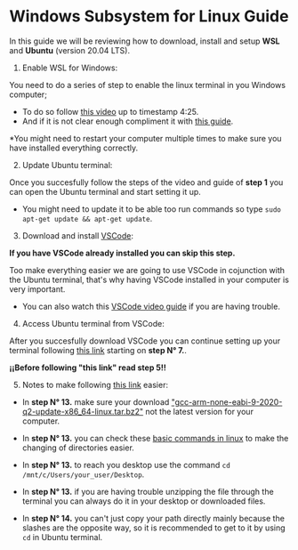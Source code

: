 # Windows Subsystem for Linux Guide

In this guide we will be reviewing how to download, install and setup
**WSL** and **Ubuntu** (version 20.04 LTS).

1. Enable WSL for Windows:

You need to do a series of step to enable the linux terminal in you Windows computer;

- To do so follow [this video](https://www.youtube.com/watch?v=n-J9438Mv-s) up to timestamp 4:25.
- And if it is not clear enough compliment it with [this guide](https://www.windowscentral.com/install-windows-subsystem-linux-windows-10).

*You might need to restart your computer multiple times to make sure you
have installed everything correctly.

2. Update Ubuntu terminal: 

Once you succesfully follow the steps of the video and guide of **step 1**
you can open the Ubuntu terminal and start setting it up.

- You might need to update it to be able too run commands so type
`sudo apt-get update && apt-get update`.

3. Download and install [VSCode](https://code.visualstudio.com/download):

**If you have VSCode already installed you can skip this step.**

Too make everything easier we are going to use VSCode in cojunction with
the Ubuntu terminal, that's why having VSCode installed in your computer
is very important.
- You can also watch this [VSCode video guide](https://code.visualstudio.com/learn/get-started/basics) if you are having trouble.

4. Access Ubuntu terminal from VSCode:

After you succesfully download VSCode you can continue setting up your 
terminal following [this link](https://gitlab.com/aruw/controls/taproot/-/wikis/Windows-WSL-Setup)
starting on **step N° 7.**.

**¡¡Before following "this link" read step 5!!**

5. Notes to make following [this link](https://gitlab.com/aruw/controls/taproot/-/wikis/Windows-WSL-Setup) easier:

- In **step N° 13.** make sure your download ["gcc-arm-none-eabi-9-2020-q2-update-x86_64-linux.tar.bz2"](https://developer.arm.com/-/media/Files/downloads/gnu-rm/10-2020q2/gcc-arm-none-eabi-10-2020-q2-preview-x86_64-linux.tar.bz2?revision=d78e0fa5-cb1e-47d6-84ce-88f3139deee9&hash=9FA7B58CA538BE61178E11BC0C294667F0AC3A66) not the latest version for your computer.

- In **step N° 13.** you can check these [basic commands in linux](https://www.hostinger.com/tutorials/linux-commands) to make the changing of directories easier.

- In **step N° 13.** to reach you desktop use the command `cd /mnt/c/Users/your_user/Desktop`.

- In **step N° 13.** if you are having trouble unzipping the file through the terminal you can always do it in your desktop or downloaded files.

- In **step N° 14.** you can't just copy your path directly mainly because the slashes are the opposite way, so it is recommended to get to it by using `cd` in Ubuntu terminal.
